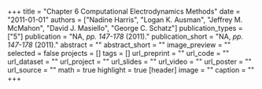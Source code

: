 +++
title = "Chapter 6 Computational Electrodynamics Methods"
date = "2011-01-01"
authors = ["Nadine Harris", "Logan K. Ausman", "Jeffrey M. McMahon", "David J. Masiello", "George C. Schatz"]
publication_types = ["5"]
publication = "NA, _pp. 147-178_ (2011)."
publication_short = "NA, _pp. 147-178_ (2011)."
abstract = ""
abstract_short = ""
image_preview = ""
selected = false
projects = []
tags = []
url_preprint = ""
url_code = ""
url_dataset = ""
url_project = ""
url_slides = ""
url_video = ""
url_poster = ""
url_source = ""
math = true
highlight = true
[header]
image = ""
caption = ""
+++
